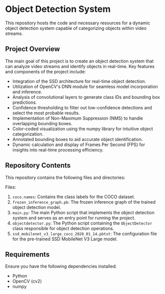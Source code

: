 # Object Detection System

This repository hosts the code and necessary resources for a dynamic object detection system capable of categorizing objects within video streams.

## Project Overview

The main goal of this project is to create an object detection system that can analyze video streams and identify objects in real-time. Key features and components of the project include:

- Integration of the SSD architecture for real-time object detection.
- Utilization of OpenCV's DNN module for seamless model incorporation and inference.
- Analysis of convolutional layers to generate class IDs and bounding box predictions.
- Confidence thresholding to filter out low-confidence detections and select the most probable results.
- Implementation of Non-Maximum Suppression (NMS) to handle overlapping bounding boxes.
- Color-coded visualization using the numpy library for intuitive object categorization.
- Annotated bounding boxes to aid accurate object identification.
- Dynamic calculation and display of Frames Per Second (FPS) for insights into real-time processing efficiency.

## Repository Contents

This repository contains the following files and directories:

Files:
1. `coco.names`: Contains the class labels for the COCO dataset.
2. `frozen_inference_graph.pb`: The frozen inference graph of the trained object detection model.
3. `main.py`: The main Python script that implements the object detection system and serves as an entry point for running the project.
4. `objectdetector.py`: The Python script containing the `ObjectDetector` class responsible for object detection operations.
5. `ssd_mobilenet_v3_large_coco_2020_01_14.pbtxt`: The configuration file for the pre-trained SSD MobileNet V3 Large model.

## Requirements

Ensure you have the following dependencies installed:

- Python
- OpenCV (cv2)
- numpy
